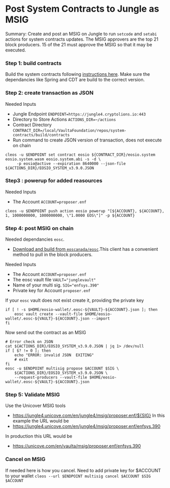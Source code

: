 # Post System Contracts to Jungle as MSIG

Summary: Create and post an MSIG on Jungle to run `setcode` and `setabi` actions for system contracts updates. The MSIG approvers are the top 21 block producers. 15 of the 21 must approve the MSIG so that it may be executed. 

### Step 1: build contracts 
Build the system contracts following [instructions here](https://github.com/VaultaFoundation/system-contracts/). Make sure the dependancies like Spring and CDT are build to the correct version. 

### Step 2: create transaction as JSON 
Needed Inputs 
- Jungle Endpoint `ENDPOINT=https://jungle4.cryptolions.io:443`
- Directory to Store Actions `ACTIONS_DIR=~/actions`
- Contract Directory `CONTRACT_DIR=/local/VaultaFoundation/repos/system-contracts/build/contracts`
- Run command to create JSON version of transaction, does not execute on chain
```
cleos -u $ENDPOINT set contract eosio ${CONTRACT_DIR}/eosio.system eosio.system.wasm eosio.system.abi -s -d \
     -p eosio@active --expiration 8640000 --json-file ${ACTIONS_DIR}/EOSIO_SYSTEM_v3.9.0.JSON
```

### Step3 : powerup for added reasources 
Needed Inputs
- The Account `ACCOUNT=proposer.enf`

`cleos -u $ENDPOINT push action eosio powerup "[${ACCOUNT}, ${ACCOUNT}, 1, 1000000000, 1000000000, \"1.0000 EOS\"]" -p ${ACCOUNT}`

### Step 4: post MSIG on chain 
Needed dependancies `eosc`. 
- [Download and build from `eoscanada/eosc`](https://github.com/eoscanada/eosc).This client has a convenient method to pull in the block producers. 

Needed Inputs
- The Account `ACCOUNT=proposer.enf`
- The eosc vault file `VAULT="junglevault"`
- Name of your multi sig. `SIG="enfsys.390"`
- Private key for Account `proposer.enf` 

If your `eosc` vault does not exist create it, providing the private key 
```
if [ ! -s $HOME/eosio-wallet/.eosc-${VAULT}-${ACCOUNT}.json ]; then
    eosc vault create --vault-file $HOME/eosio-wallet/.eosc-${VAULT}-${ACCOUNT}.json --import
fi
``` 

Now send out the contract as an MSIG 
```
# Error check on JSON 
cat ${ACTIONS_DIR}/EOSIO_SYSTEM_v3.9.0.JSON | jq 1> /dev/null
if [ $? != 0 ]; then
    echo "ERROR: invalid JSON  EXITING"
    # exit
fi
eosc -u $ENDPOINT multisig propose $ACCOUNT $SIG \
    ${ACTIONS_DIR}/EOSIO_SYSTEM_v3.9.0.JSON \
    --request-producers --vault-file $HOME/eosio-wallet/.eosc-${VAULT}-${ACCOUNT}.json
 ```

### Step 5: Validate MSIG 
Use the Unicover MSIG tools
- https://jungle4.unicove.com/en/jungle4/msig/proposer.enf/${SIG} 
In this example the URL would be
- https://jungle4.unicove.com/en/jungle4/msig/proposer.enf/enfsys.390

In production this URL would be
- https://unicove.com/en/vaulta/msig/proposer.enf/enfsys.390

### Cancel on MSIG
If needed here is how you cancel. Need to add private key for $ACCOUNT to your wallet 
`cleos --url $ENDPOINT multisig cancel $ACCOUNT $SIG $ACCOUNT`

